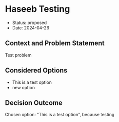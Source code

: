 # Haseeb Testing

* Status: proposed
* Date: 2024-04-26

## Context and Problem Statement

Test problem

## Considered Options

* This is a test option
* new option

## Decision Outcome

Chosen option: "This is a test option", because testing
